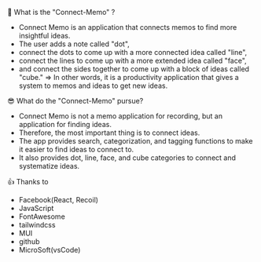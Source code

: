 🤔 What is the "Connect-Memo" ?

- Connect Memo is an application that connects memos to find more insightful ideas.
- The user adds a note called "dot",
- connect the dots to come up with a more connected idea called "line",
- connect the lines to come up with a more extended idea called "face",
- and connect the sides together to come up with a block of ideas called "cube."
  => In other words, it is a productivity application that gives a system to memos and ideas to get new ideas.

😎 What do the "Connect-Memo" pursue?

- Connect Memo is not a memo application for recording, but an application for finding ideas.
- Therefore, the most important thing is to connect ideas.
- The app provides search, categorization, and tagging functions to make it easier to find ideas to connect to.
- It also provides dot, line, face, and cube categories to connect and systematize ideas.

👍 Thanks to

- Facebook(React, Recoil)
- JavaScript
- FontAwesome
- tailwindcss
- MUI
- github
- MicroSoft(vsCode)
